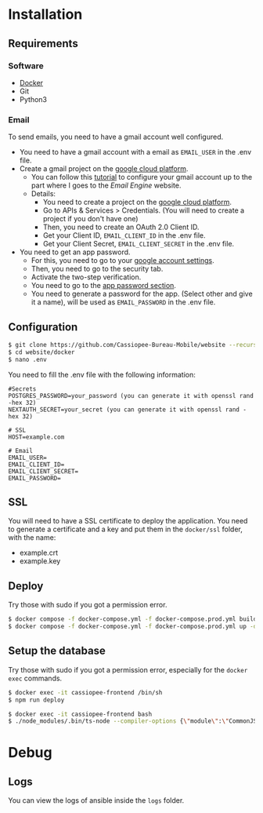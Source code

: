 # Installation

## Requirements

### Software

- [Docker](https://docs.docker.com/engine/install/)
- Git
- Python3

### Email

To send emails, you need to have a gmail account well configured.

- You need to have a gmail account with a email as `EMAIL_USER` in the .env file.
- Create a gmail project on the [google cloud platform](https://console.cloud.google.com/).
  - You can follow this [tutorial](https://docs.emailengine.app/setting-up-gmail-oauth2-for-imap-api) to configure your gmail account up to the part where I goes to the _Email Engine_ website.
  - Details:
    - You need to create a project on the [google cloud platform](https://console.cloud.google.com/).
    - Go to APIs & Services > Credentials. (You will need to create a project if you don't have one)
    - Then, you need to create an OAuth 2.0 Client ID.
    - Get your Client ID, `EMAIL_CLIENT_ID` in the .env file.
    - Get your Client Secret, `EMAIL_CLIENT_SECRET` in the .env file.
- You need to get an app password.
  - For this, you need to go to your [google account settings](https://myaccount.google.com/).
  - Then, you need to go to the security tab.
  - Activate the two-step verification.
  - You need to go to the [app password section](https://myaccount.google.com/apppasswords).
  - You need to generate a password for the app. (Select other and give it a name), will be used as `EMAIL_PASSWORD` in the .env file.

## Configuration

```bash
$ git clone https://github.com/Cassiopee-Bureau-Mobile/website --recurse-submodules
$ cd website/docker
$ nano .env
```

You need to fill the .env file with the following information:

```
#Secrets
POSTGRES_PASSWORD=your_password (you can generate it with openssl rand -hex 32)
NEXTAUTH_SECRET=your_secret (you can generate it with openssl rand -hex 32)

# SSL
HOST=example.com

# Email
EMAIL_USER=
EMAIL_CLIENT_ID=
EMAIL_CLIENT_SECRET=
EMAIL_PASSWORD=
```

## SSL

You will need to have a SSL certificate to deploy the application.
You need to generate a certificate and a key and put them in the `docker/ssl` folder, with the name:

- example.crt
- example.key

## Deploy

Try those with sudo if you got a permission error.

```bash
$ docker compose -f docker-compose.yml -f docker-compose.prod.yml build
$ docker compose -f docker-compose.yml -f docker-compose.prod.yml up -d
```

## Setup the database

Try those with sudo if you got a permission error, especially for the `docker exec` commands.

```bash
$ docker exec -it cassiopee-frontend /bin/sh
$ npm run deploy
```

```bash
$ docker exec -it cassiopee-frontend bash
$ ./node_modules/.bin/ts-node --compiler-options {\"module\":\"CommonJS\"} prisma/prod-seed.ts admin-password-to-change
```

# Debug

## Logs

You can view the logs of ansible inside the `logs` folder.
